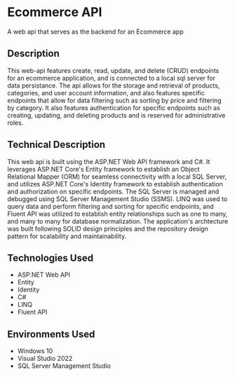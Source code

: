 # Ecommerce API
A web api that serves as the backend for an Ecommerce app

<h2>Description</h2>
This web-api features create, read, update, and delete (CRUD) endpoints for an ecommerce application, and is connected to a local sql server for data persistance. The api allows for the storage and retrieval 
of products, categories, and user account information, and also features specific endpoints that allow for data filtering such as sorting by price and filtering by category. It also features 
authentication for specific endpoints such as creating, updating, and deleting products and is reserved for administrative roles.

<h2>Technical Description</h2>
This web api is built using the ASP.NET Web API framework and C#. It leverages ASP.NET Core's Entity framework to establish an Object Relational Mapper (ORM) for seamless connectivity with a local 
SQL Server, and utilizes ASP.NET Core's Identity framework to establish authentication and authorization on specific endpoints. The SQL Server is managed and debugged using SQL Server Management Studio 
(SSMS). LINQ was used to query data and perform filtering and sorting for specific endpoints, and Fluent API was utilized to establish entity relationships such as one to many, and many to many for
database normalization. The application's archtecture was built following SOLID design principles and the repository design pattern for scalability and maintainability.

<h2>Technologies Used</h2>
<ul>
  <li>ASP.NET Web API</li>
  <li>Entity</li>
  <li>Identity</li>
  <li>C#</li>
  <li>LINQ</li>
  <li>Fluent API</li>
</ul>

<h2>Environments Used</h2>
<ul>
  <li>Windows 10</li>
  <li>Visual Studio 2022</li>
  <li>SQL Server Management Studio</li>
</ul>
